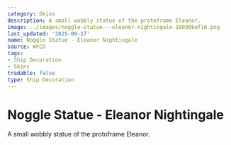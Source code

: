 ```yaml
---
category: Skins
description: A small wobbly statue of the protoframe Eleanor.
image: ../images/noggle-statue---eleanor-nightingale-18036bef16.png
last_updated: '2025-09-17'
name: Noggle Statue - Eleanor Nightingale
source: WFCD
tags:
- Ship Decoration
- Skins
tradable: false
type: Ship Decoration
---
```


# Noggle Statue - Eleanor Nightingale

A small wobbly statue of the protoframe Eleanor.

